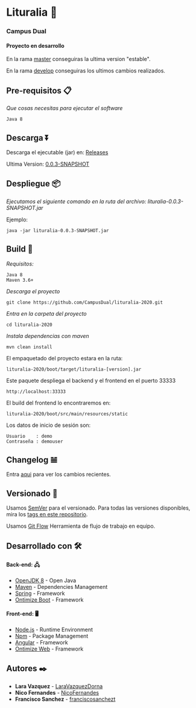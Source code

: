 # Lituralia 📖

### Campus Dual

#### Proyecto en desarrollo

En la rama [master](https://github.com/CampusDual/lituralia-2020/tree/master) conseguiras la ultima version "estable".

En la rama [develop](https://github.com/CampusDual/lituralia-2020/tree/develop) conseguiras los ultimos cambios realizados.

## Pre-requisitos 📋

_Que cosas necesitas para ejecutar el software_

```
Java 8
```

## Descarga ⏬

Descarga el ejecutable (jar) en: [Releases](https://github.com/CampusDual/lituralia-2020/releases)

Ultima Version: [0.0.3-SNAPSHOT](https://github.com/CampusDual/lituralia-2020/releases/tag/0.0.3)

## Despliegue 📦

_Ejecutamos el siguiente comando en la ruta del archivo: lituralia-0.0.3-SNAPSHOT.jar_

Ejemplo:

```
java -jar lituralia-0.0.3-SNAPSHOT.jar
```

## Build 🔧

_Requisitos:_

```
Java 8
Maven 3.6+
```
_Descarga el proyecto_

```
git clone https://github.com/CampusDual/lituralia-2020.git
```

_Entra en la carpeta del proyecto_

```
cd lituralia-2020
```

_Instala dependencias con maven_

```
mvn clean install
```

El empaquetado del proyecto estara en la ruta: 

```
lituralia-2020/boot/target/lituralia-[version].jar
```

Este paquete despliega el backend y el frontend en el puerto 33333

```
http://localhost:33333
```

El build del frontend lo encontraremos en:

```
lituralia-2020/boot/src/main/resources/static
```

Los datos de inicio de sesión son:

```
Usuario    : demo
Contraseña : demouser
```

## Changelog 𝌡

Entra [aqui](CHANGELOG.md) para ver los cambios recientes.

## Versionado 📌

Usamos [SemVer](http://semver.org/) para el versionado. Para todas las versiones disponibles, mira los [tags en este repositorio](tags/).

Usamos [Git Flow](https://nvie.com/posts/a-successful-git-branching-model/) Herramienta de flujo de trabajo en equipo. 

## Desarrollado con 🛠️

#### Back-end: 🖧

* [OpenJDK 8](https://adoptopenjdk.net/) - Open Java
* [Maven](https://maven.apache.org/) - Dependencies Management
* [Spring](https://spring.io/) - Framework
* [Ontimize Boot](https://github.com/ontimize/basicproject) - Framework

#### Front-end: 🖥

* [Node.js](http://nodejs.org/) - Runtime Environment
* [Npm](https://www.npmjs.com/) - Package Management
* [Angular](https://angular.io/) - Framework
* [Ontimize Web](https://github.com/ontimize/basicproject) - Framework

## Autores ✒️

* **Lara Vazquez** - [LaraVazquezDorna](https://github.com/LaraVazquezDorna)
* **Nico Fernandes** - [NicoFernandes](https://github.com/NicoFernandes)
* **Francisco Sanchez** - [franciscosanchezt](https://github.com/franciscosanchezt)

